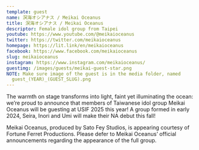 ```yaml
---
template: guest
name: 溟海オシアナス / Meikai Oceanus
title: 溟海オシアナス / Meikai Oceanus
descriptor: Female idol group from Taipei
youtube: https://www.youtube.com/@meikaioceanus
twitter: https://twitter.com/meikaioceanus
homepage: https://lit.link/en/meikaioceanus
facebook: https://www.facebook.com/meikaioceanus
slug: meikaioceanus
instagram: https://www.instagram.com/meikaioceanus/
guestimg: /images/guests/meikai-guest-star.png
NOTE: Make sure image of the guest is in the media folder, named
  guest_(YEAR)_(GUEST_SLUG).png
---
```


The warmth on stage transforms into light, faint yet illuminating the ocean: we’re proud to announce that members of Taiwanese idol group Meikai Oceanus [](https://www.instagram.com/meikaioceanus/)will be guesting at USIF 2025 this year! A group formed in early 2024, Seira, Inori and Umi will make their NA debut this fall!

Meikai Oceanus, produced by Sato Fey Studios, is appearing courtesy of Fortune Ferret Productions. Please defer to Meikai Oceanus’ official announcements regarding the appearance of the full group.
